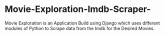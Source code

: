# Movie-Exploration-Imdb-Scraper-
Movie Exploration is an Application Build using Django which uses different modules of Python to Scrape data from the Imdb for the Desired Movies.
